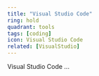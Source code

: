```yaml
---
title: "Visual Studio Code"
ring: hold
quadrant: tools
tags: [coding]
icon: Visual Studio Code
related: [VisualStudio]
---
```


Visual Studio Code ...
